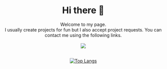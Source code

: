 <!-- <div align=center>
    <img src="./NjL.png" alt="Under Construction">
</div> -->
<div align=center>
    <h1> Hi there 👋 </h1>
    Welcome to my page. <br>
    I usually create projects for fun but I also accept project requests.
    You can contact me using the following links.
</div>

<div align=center>
    <br>
    <a href="https://t.me/L1brty">
    <img src="https://img.shields.io/badge/Telegram-blue?logo=Telegram&logoColor=black&style=for-the-badge"></a>
</div>
<br>
<div align=center>

[![Top Langs](https://github-readme-stats.vercel.app/api/top-langs/?username=N1nj4R8&layout=compact&theme=vision-friendly-dark)](https://github.com/anuraghazra/github-readme-stats)

</div>
